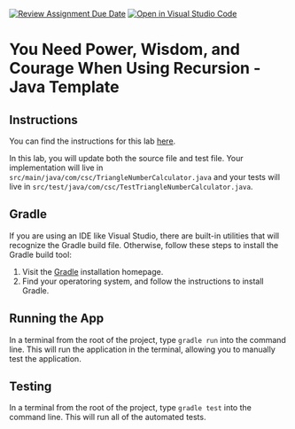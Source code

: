 [![Review Assignment Due Date](https://classroom.github.com/assets/deadline-readme-button-22041afd0340ce965d47ae6ef1cefeee28c7c493a6346c4f15d667ab976d596c.svg)](https://classroom.github.com/a/w5ct8KHa)
[![Open in Visual Studio Code](https://classroom.github.com/assets/open-in-vscode-2e0aaae1b6195c2367325f4f02e2d04e9abb55f0b24a779b69b11b9e10269abc.svg)](https://classroom.github.com/online_ide?assignment_repo_id=16639029&assignment_repo_type=AssignmentRepo)
# You Need Power, Wisdom, and Courage When Using Recursion - Java Template

## Instructions

You can find the instructions for this lab [here](https://cyrusvandrevala.com/teaching/csc/214/labs/you-need-power-wisdom-and-courage-when-using-recursion.html).

In this lab, you will update both the source file and test file. Your implementation will live in `src/main/java/com/csc/TriangleNumberCalculator.java` and your tests will live in `src/test/java/com/csc/TestTriangleNumberCalculator.java`.

## Gradle

If you are using an IDE like Visual Studio, there are built-in utilities that will recognize the Gradle build file. Otherwise, follow these steps to install the Gradle build tool:

1. Visit the [Gradle](https://gradle.org/install/) installation homepage.
2. Find your operatoring system, and follow the instructions to install Gradle.

## Running the App

In a terminal from the root of the project, type `gradle run` into the command line. This will run the application in the terminal, allowing you to manually test the application.

## Testing

In a terminal from the root of the project, type `gradle test` into the command line. This will run all of the automated tests.
